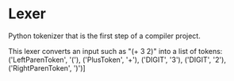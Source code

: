 # Lexer

Python tokenizer that is the first step of a compiler project.

This lexer converts an input such as "(+ 3 2)" into a list of tokens: ('LeftParenToken', '('), ('PlusToken', '+'), ('DIGIT', '3'), ('DIGIT', '2'), ('RightParenToken', ')')]
